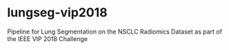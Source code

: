 # lungseg-vip2018
Pipeline for Lung Segmentation on the NSCLC Radiomics Dataset as part of the IEEE VIP 2018 Challenge
